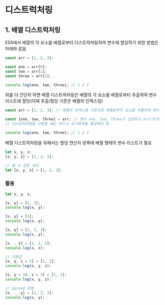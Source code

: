 # 디스트럭처링

## 1. 배열 디스트럭처링
ES5에서 배열의 각 요소를 배열로부터 디스트럭처링하여 변수에 할당하기 위한 방법은 아래와 같음
```javascript
const arr = [1, 2, 3];

const one = arr[0];
const two = arr[1];
const three = arr[2];

console.log(one, two, three); // 1 2 3
```
위를 더 간단히 하면 배열 디스트럭처링은 배열의 각 요소를 배열로부터 추출하여 변수 리스트에 할당(이때 추출/할당 기준은 배열의 인덱스임)

```jsx
const arr = [1, 2, 3]; // 배열의 인덱스를 기준으로 배열로부터 요소를 추출하여 변수에 할당

const [one, two, three] = arr; // 변수 one, two, three가 선언되고 arr(초기화자)가 디스트럭처링됨
// 디스트럭처링을 사용할 때는 반드시 초기화자를 할당해야 함

console.log(one, two, three); // 1 2 3
```

배열 디스트럭처링을 위해서는 할당 연산자 왼쪽에 배열 형태의 변수 리스트가 필요

```jsx
let x, y, z;
[x, y, z] = [1, 2, 3];

// 둘 다 같은 의미
let [x, y, x] = [1, 2, 3];
```

### 활용

```jsx
let x, y, z;

[x, y] = [1, 2];
console.log(x, y);

[x, y] = [1];
console.log(x, y);

[x, y] = [1, 2, 3];
console.log(x, y);

[x, , z] = [1, 2, 3];
console.log(x, z);

// 기본값
[x, y, z = 3] = [1, 2];
console.log(x, y, z);

[x, y = 10, z = 3] = [1, 2];
console.log(x, y, z);

// spread 문법
[x, ...y] = [1, 2, 3];
console.log(x, y);
```